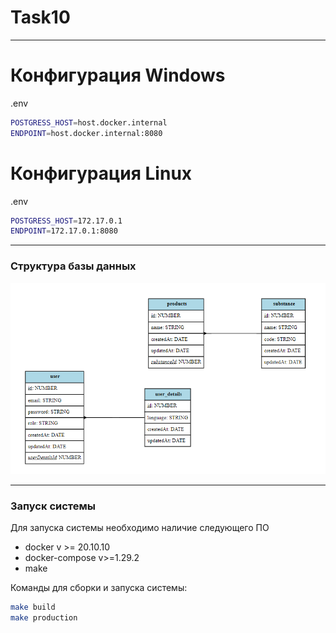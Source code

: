 # Task10
________________
# Конфигурация Windows
.env
```bash
POSTGRESS_HOST=host.docker.internal
ENDPOINT=host.docker.internal:8080
```

# Конфигурация Linux
.env
```bash
POSTGRESS_HOST=172.17.0.1
ENDPOINT=172.17.0.1:8080
```
________________


### Структура базы данных

![](./readme/db.PNG)
________________
### Запуск системы

Для запуска системы необходимо наличие следующего ПО
- docker v >= 20.10.10
- docker-compose v>=1.29.2
- make

Команды для сборки и запуска системы:
```bash
make build
make production
```


